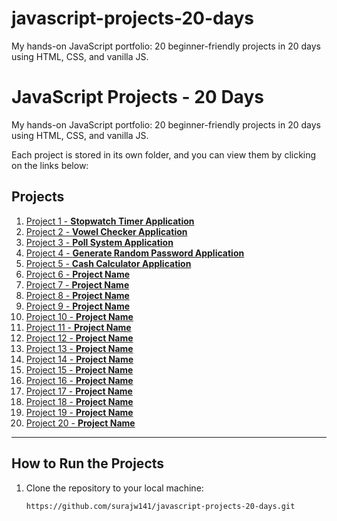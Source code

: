 # javascript-projects-20-days
My hands-on JavaScript portfolio: 20 beginner-friendly projects in 20 days using HTML, CSS, and vanilla JS.
# JavaScript Projects - 20 Days

My hands-on JavaScript portfolio: 20 beginner-friendly projects in 20 days using HTML, CSS, and vanilla JS.

Each project is stored in its own folder, and you can view them by clicking on the links below:

## Projects

1. [Project 1 - **Stopwatch Timer Application**](https://surajw141.github.io/javascript-projects-20-days/Project-1-Stopwatch-Timer-Application/)
2. [Project 2 - **Vowel Checker Application**](https://surajw141.github.io/javascript-projects-20-days/Project-2-Vowel-Counter-Application/)
3. [Project 3 - **Poll System Application**](https://surajw141.github.io/javascript-projects-20-days/Project-3-Poll-System-Application/)
4. [Project 4 - **Generate Random Password Application**](https://surajw141.github.io/javascript-projects-20-days/Project-4-Random-Password-Generator-Application/)
5. [Project 5 - **Cash Calculator Application**](https://surajw141.github.io/javascript-projects-20-days/Project-5-Cash-Calculator-Application/)
6. [Project 6 - **Project Name**](./project-6-folder/)
7. [Project 7 - **Project Name**](./project-7-folder/)
8. [Project 8 - **Project Name**](./project-8-folder/)
9. [Project 9 - **Project Name**](./project-9-folder/)
10. [Project 10 - **Project Name**](./project-10-folder/)
11. [Project 11 - **Project Name**](./project-11-folder/)
12. [Project 12 - **Project Name**](./project-12-folder/)
13. [Project 13 - **Project Name**](./project-13-folder/)
14. [Project 14 - **Project Name**](./project-14-folder/)
15. [Project 15 - **Project Name**](./project-15-folder/)
16. [Project 16 - **Project Name**](./project-16-folder/)
17. [Project 17 - **Project Name**](./project-17-folder/)
18. [Project 18 - **Project Name**](./project-18-folder/)
19. [Project 19 - **Project Name**](./project-19-folder/)
20. [Project 20 - **Project Name**](./project-20-folder/)

---

## How to Run the Projects

1. Clone the repository to your local machine:
   ```bash
   https://github.com/surajw141/javascript-projects-20-days.git
